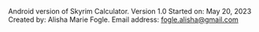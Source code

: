 Android version of Skyrim Calculator.
Version 1.0
Started on: May 20, 2023
Created by: Alisha Marie Fogle.
Email address: fogle.alisha@gmail.com
